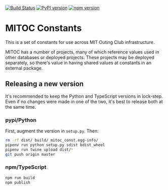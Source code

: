 [![Build Status](https://api.travis-ci.com/DavidCain/mitoc-const.svg?branch=master)](https://travis-ci.com/DavidCain/mitoc-const/)
[![PyPI version](https://img.shields.io/pypi/v/mitoc-const.svg)](https://pypi.python.org/pypi/mitoc-const)
[![npm version](https://img.shields.io/npm/v/@mitoc/constants.svg)](https://www.npmjs.com/package/@mitoc/constants)

# MITOC Constants
This is a set of constants for use across MIT Outing Club infrastructure.

MITOC has a number of projects, many of which reference values used
in other databases or deployed projects. These projects may be deployed
separately, so there's value in having shared values at constants in an
external package.

## Releasing a new version
It's recommended to keep the Python and TypeScript versions in lock-step.
Even if no changes were made in one of the two, it's best to release both
at the same time.

### pypi/Python
First, augment the version in `setup.py`. Then:

```bash
rm -rf dist/ build/ mitoc_const.egg-info/
pipenv run python setup.py sdist bdist_wheel
pipenv run twine upload dist/*
git push origin master
```

### npm/TypeScript
```bash
npm run build
npm publish
```
